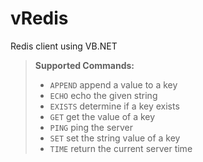 # vRedis
Redis client using VB.NET
> **Supported Commands:**
> * ```APPEND``` append a value to a key
> * ```ECHO``` echo the given string
> * ```EXISTS``` determine if a key exists
> * ```GET``` get the value of a key
> * ```PING``` ping the server
> * ```SET``` set the string value of a key
> * ```TIME``` return the current server time
